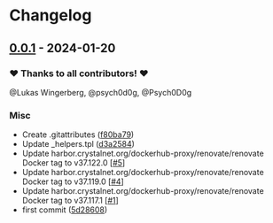 # Changelog

## [0.0.1](https://github.com/CrystalNET-org/helm-powerdns/releases/tag/0.0.1) - 2024-01-20

### ❤️ Thanks to all contributors! ❤️

@Lukas Wingerberg, @psych0d0g, @Psych0D0g

### Misc

- Create .gitattributes ([f80ba79](https://github.com/CrystalNET-org/helm-powerdns/commit/f80ba795a589412374984fbb08637d8c7b136345))
- Update _helpers.tpl ([d3a2584](https://github.com/CrystalNET-org/helm-powerdns/commit/d3a2584e5924c6bd3047e676a8a65462a32e5ae1))
- Update harbor.crystalnet.org/dockerhub-proxy/renovate/renovate Docker tag to v37.122.0 [[#5](https://github.com/CrystalNET-org/helm-powerdns/pull/5)]
- Update harbor.crystalnet.org/dockerhub-proxy/renovate/renovate Docker tag to v37.119.0 [[#4](https://github.com/CrystalNET-org/helm-powerdns/pull/4)]
- Update harbor.crystalnet.org/dockerhub-proxy/renovate/renovate Docker tag to v37.117.1 [[#1](https://github.com/CrystalNET-org/helm-powerdns/pull/1)]
- first commit ([5d28608](https://github.com/CrystalNET-org/helm-powerdns/commit/5d28608d075987dbe27193c7891516fb4bc03def))
